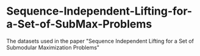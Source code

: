 # Sequence-Independent-Lifting-for-a-Set-of-SubMax-Problems
The datasets used in the paper "Sequence Independent Lifting for a Set of Submodular Maximization Problems"

